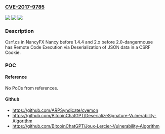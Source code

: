 ### [CVE-2017-9785](https://cve.mitre.org/cgi-bin/cvename.cgi?name=CVE-2017-9785)
![](https://img.shields.io/static/v1?label=Product&message=NancyFX%20Framework%20Up%20to%202.0.0&color=blue)
![](https://img.shields.io/static/v1?label=Version&message=NancyFX%20Framework%20Up%20to%202.0.0%20&color=brightgreen)
![](https://img.shields.io/static/v1?label=Vulnerability&message=Remote%20Code%20Execution%20via%20untrusted%20deserialization%20of%20Json%20data&color=brightgreen)

### Description

Csrf.cs in NancyFX Nancy before 1.4.4 and 2.x before 2.0-dangermouse has Remote Code Execution via Deserialization of JSON data in a CSRF Cookie.

### POC

#### Reference
No PoCs from references.

#### Github
- https://github.com/ARPSyndicate/cvemon
- https://github.com/BitcoinChatGPT/DeserializeSignature-Vulnerability-Algorithm
- https://github.com/BitcoinChatGPT/Joux-Lercier-Vulnerability-Algorithm

